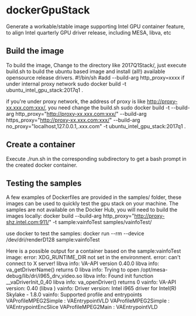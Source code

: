 # dockerGpuStack
Generate a workable/stable image supporting Intel GPU container feature, to align Intel quarterly GPU driver release, including MESA, libva, etc

## Build the image
To build the image, Change to the directory like 2017Q1Stack/, just execute build.sh to build the ubuntu based image and install (all!) available opensource release drivers.
		#!/bin/sh
		#add --build-arg http_proxy=xxxx if under internal proxy network
		sudo docker build  -t ubuntu_intel_gpu_stack:2017q1 .

if you're under proxy network, the address of proxy is like http://proxy-xx.xxx.com:xxx/, you need change the build.sh
		sudo docker build -t --build-arg http_proxy="http://proxy-xx.xxx.com:xxx/" --build-arg https_proxy="http://proxy-xx.xxx.com:xxx/" --build-arg no_proxy="localhost,127.0.0.1,.xxx.com" -t ubuntu_intel_gpu_stack:2017q1 .

## Create a container 
Execute ./run.sh in the corresponding subdirectory to get a bash prompt in the created docker container.

## Testing the samples
A few examples of Dockerfiles are provided in the samples/ folder, these images can be used to quickly test the gpu stack on your machine. The samples are not available on the Docker Hub, you will need to build the images locally:
		docker build --build-arg http_proxy="http://proxy-shz.intel.com:911/" -t sample:vainfoTest samples/vainfoTest/

use docker to  test the samples:
		docker run --rm --device /dev/dri/renderD128 sample:vainfoTest

Here is a possible output for a container based on the sample:vainfoTest image:
		error: XDG_RUNTIME_DIR not set in the environment.
		error: can't connect to X server!
		libva info: VA-API version 0.40.0
		libva info: va_getDriverName() returns 0
		libva info: Trying to open /opt/mesa-debug/lib/dri/i965_drv_video.so
		libva info: Found init function __vaDriverInit_0_40
		libva info: va_openDriver() returns 0
		vainfo: VA-API version: 0.40 (libva )
		vainfo: Driver version: Intel i965 driver for Intel(R) Skylake - 1.8.0
		vainfo: Supported profile and entrypoints
      			VAProfileMPEG2Simple            : VAEntrypointVLD
      			VAProfileMPEG2Simple            : VAEntrypointEncSlice
      			VAProfileMPEG2Main              : VAEntrypointVLD


